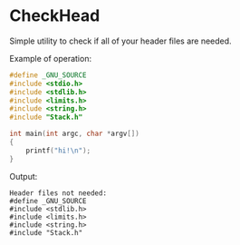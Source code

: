 CheckHead
=========

Simple utility to check if all of your header files are needed.

Example of operation:

``` c
#define _GNU_SOURCE
#include <stdio.h>
#include <stdlib.h>
#include <limits.h>
#include <string.h>
#include "Stack.h"

int main(int argc, char *argv[]) 
{
    printf("hi!\n");
}
```

Output:

```
Header files not needed:
#define _GNU_SOURCE
#include <stdlib.h>
#include <limits.h>
#include <string.h>
#include "Stack.h"
```
